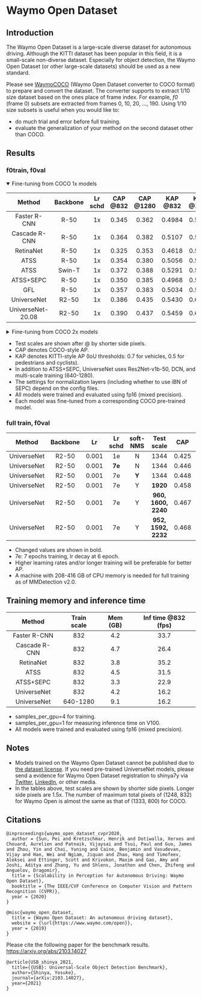 # Waymo Open Dataset

## Introduction

<!-- [DATASET] -->

The Waymo Open Dataset is a large-scale diverse dataset for autonomous driving.
Although the KITTI dataset has been popular in this field, it is a small-scale non-diverse dataset.
Especially for object detection, the Waymo Open Dataset (or other large-scale datasets) should be used as a new standard.

Please see [WaymoCOCO](https://github.com/shinya7y/WaymoCOCO) (Waymo Open Dataset converter to COCO format) to prepare and convert the dataset.
The converter supports to extract 1/10 size dataset based on the ones place of frame index.
For example, *f0* (frame 0) subsets are extracted from frames 0, 10, 20, ..., 190.
Using 1/10 size subsets is useful when you would like to:

- do much trial and error before full training.
- evaluate the generalization of your method on the second dataset other than COCO.

## Results

### f0train, f0val

<details open>
<summary>Fine-tuning from COCO 1x models</summary>

|      Method       | Backbone | Lr schd | CAP @832 | CAP @1280 | KAP @832 | KAP @1280 |
| :---------------: | :------: | :-----: | :------: | :-------: | :------: | :-------: |
|   Faster R-CNN    |   R-50   |   1x    |  0.345   |   0.362   |  0.4984  |  0.5265   |
|   Cascade R-CNN   |   R-50   |   1x    |  0.364   |   0.382   |  0.5107  |  0.5388   |
|     RetinaNet     |   R-50   |   1x    |  0.325   |   0.353   |  0.4618  |  0.5066   |
|       ATSS        |   R-50   |   1x    |  0.354   |   0.380   |  0.5056  |  0.5438   |
|       ATSS        |  Swin-T  |   1x    |  0.372   |   0.388   |  0.5291  |  0.5549   |
|     ATSS+SEPC     |   R-50   |   1x    |  0.350   |   0.385   |  0.4968  |  0.5494   |
|        GFL        |   R-50   |   1x    |  0.357   |   0.383   |  0.5034  |  0.5423   |
|    UniverseNet    |  R2-50   |   1x    |  0.386   |   0.435   |  0.5430  |  0.6061   |
| UniverseNet-20.08 |  R2-50   |   1x    |  0.390   |   0.437   |  0.5459  |  0.6091   |

</details>

<details>
<summary>Fine-tuning from COCO 2x models</summary>

|      Method       | Backbone | Lr schd | CAP @832 | KAP @832 |
| :---------------: | :------: | :-----: | :------: | :------: |
|   Faster R-CNN    |   R-50   |   1x    |  0.347   |  0.4997  |
|     RetinaNet     |   R-50   |   1x    |  0.326   |  0.4630  |
|    UniverseNet    |  R2-50   |   1x    |  0.391   |  0.5475  |
|    UniverseNet    |  R2-50   |   2x    |  0.390   |  0.5505  |
| UniverseNet-20.08 |  R2-50   |   1x    |  0.397   |  0.5539  |

</details>

- Test scales are shown after @ by shorter side pixels.
- CAP denotes COCO-style AP.
- KAP denotes KITTI-style AP (IoU thresholds: 0.7 for vehicles, 0.5 for pedestrians and cyclists).
- In addition to ATSS+SEPC, UniverseNet uses Res2Net-v1b-50, DCN, and multi-scale training (640-1280).
- The settings for normalization layers (including whether to use iBN of SEPC) depend on the config files.
- All models were trained and evaluated using fp16 (mixed precision).
- Each model was fine-tuned from a corresponding COCO pre-trained model.

### full train, f0val

|   Method    | Backbone |  Lr   | Lr schd | soft-NMS |     Test scale      |  CAP  |  KAP   |
| :---------: | :------: | :---: | :-----: | :------: | :-----------------: | :---: | :----: |
| UniverseNet |  R2-50   | 0.001 |   1e    |    N     |        1344         | 0.425 |   -    |
| UniverseNet |  R2-50   | 0.001 | **7e**  |    N     |        1344         | 0.446 | 0.6160 |
| UniverseNet |  R2-50   | 0.001 |   7e    |  **Y**   |        1344         | 0.448 | 0.6217 |
| UniverseNet |  R2-50   | 0.001 |   7e    |    Y     |      **1920**       | 0.458 | 0.6383 |
| UniverseNet |  R2-50   | 0.001 |   7e    |    Y     | **960, 1600, 2240** | 0.467 | 0.6502 |
| UniverseNet |  R2-50   | 0.001 |   7e    |    Y     | **952, 1592, 2232** | 0.468 | 0.6510 |

- Changed values are shown ​​in bold.
- 7e: 7 epochs training, lr decay at 6 epoch.
- Higher learning rates and/or longer training will be preferable for better AP.
- A machine with 208-416 GB of CPU memory is needed for full training as of MMDetection v2.0.

## Training memory and inference time

|    Method     | Train scale | Mem (GB) | Inf time @832 (fps) |
| :-----------: | :---------: | :------: | :-----------------: |
| Faster R-CNN  |     832     |   4.2    |        33.7         |
| Cascade R-CNN |     832     |   4.7    |        26.4         |
|   RetinaNet   |     832     |   3.8    |        35.2         |
|     ATSS      |     832     |   4.5    |        31.5         |
|   ATSS+SEPC   |     832     |   3.3    |        22.9         |
|  UniverseNet  |     832     |   4.2    |        16.2         |
|  UniverseNet  |  640-1280   |   9.1    |        16.2         |

- samples_per_gpu=4 for training.
- samples_per_gpu=1 for measuring inference time on V100.
- All models were trained and evaluated using fp16 (mixed precision).

## Notes

- Models trained on the Waymo Open Dataset cannot be published due to [the dataset license](https://waymo.com/open/terms/).
  If you need pre-trained UniverseNet models, please send a evidence for Waymo Open Dataset registration to shinya7y via [Twitter](https://twitter.com/shinya7y), [LinkedIn](https://www.linkedin.com/in/yosukeshinya), or other media.
- In the tables above, test scales are shown by shorter side pixels. Longer side pixels are 1.5x.
  The number of maximum total pixels of (1248, 832) for Waymo Open is almost the same as that of (1333, 800) for COCO.

## Citations

```
@inproceedings{waymo_open_dataset_cvpr2020,
  author = {Sun, Pei and Kretzschmar, Henrik and Dotiwalla, Xerxes and Chouard, Aurelien and Patnaik, Vijaysai and Tsui, Paul and Guo, James and Zhou, Yin and Chai, Yuning and Caine, Benjamin and Vasudevan, Vijay and Han, Wei and Ngiam, Jiquan and Zhao, Hang and Timofeev, Aleksei and Ettinger, Scott and Krivokon, Maxim and Gao, Amy and Joshi, Aditya and Zhang, Yu and Shlens, Jonathon and Chen, Zhifeng and Anguelov, Dragomir},
  title = {Scalability in Perception for Autonomous Driving: Waymo Open Dataset},
  booktitle = {The IEEE/CVF Conference on Computer Vision and Pattern Recognition (CVPR)},
  year = {2020}
}
```

```
@misc{waymo_open_dataset,
  title = {Waymo Open Dataset: An autonomous driving dataset},
  website = {\url{https://www.waymo.com/open}},
  year = {2019}
}
```

Please cite the following paper for the benchmark results.
https://arxiv.org/abs/2103.14027

```
@article{USB_shinya_2021,
  title={{USB}: Universal-Scale Object Detection Benchmark},
  author={Shinya, Yosuke},
  journal={arXiv:2103.14027},
  year={2021}
}
```
